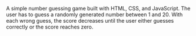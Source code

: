 A simple number guessing game built with HTML, CSS, and JavaScript. The user has to guess a randomly generated number between 1 and 20. With each wrong guess, the score decreases until the user either guesses correctly or the score reaches zero.
